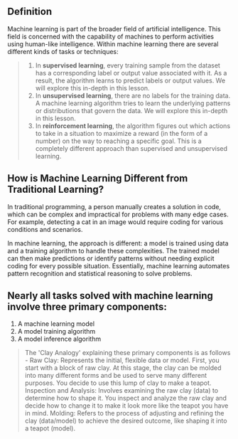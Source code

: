 ## Definition

Machine learning is part of the broader field of artificial intelligence. This field is concerned with the capability of machines to perform activities using human-like intelligence. Within machine learning there are several different kinds of tasks or techniques:
> 1. In **supervised learning**, every training sample from the dataset has a corresponding label or output value associated with it. As a result, the algorithm learns to predict labels or output values. We will explore this in-depth in this lesson.
> 2. In **unsupervised learning**, there are no labels for the training data. A machine learning algorithm tries to learn the underlying patterns or distributions that govern the data. We will explore this in-depth in this lesson.
> 3. In **reinforcement learning**, the algorithm figures out which actions to take in a situation to maximize a reward (in the form of a number) on the way to reaching a specific goal. This is a completely different approach than supervised and unsupervised learning. 

## How is Machine Learning Different from Traditional Learning?

In traditional programming, a person manually creates a solution in code, which can be complex and impractical for problems with many edge cases. For example, detecting a cat in an image would require coding for various conditions and scenarios.

In machine learning, the approach is different: a model is trained using data and a training algorithm to handle these complexities. The trained model can then make predictions or identify patterns without needing explicit coding for every possible situation. Essentially, machine learning automates pattern recognition and statistical reasoning to solve problems.

## Nearly all tasks solved with machine learning involve three primary components:
1. A machine learning model
2. A model training algorithm
3. A model inference algorithm

> The 'Clay Analogy' explaining these primary components is as follows -
Raw Clay: Represents the initial, flexible data or model. First, you start with a block of raw clay. At this stage, the clay can be molded into many different forms and be used to serve many different purposes. You decide to use this lump of clay to make a teapot.
Inspection and Analysis: Involves examining the raw clay (data) to determine how to shape it. You inspect and analyze the raw clay and decide how to change it to make it look more like the teapot you have in mind.
Molding: Refers to the process of adjusting and refining the clay (data/model) to achieve the desired outcome, like shaping it into a teapot (model).
